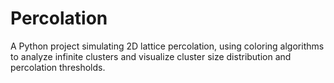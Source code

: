 # Percolation
A Python project simulating 2D lattice percolation, using coloring algorithms to analyze infinite clusters and visualize cluster size distribution and percolation thresholds.

